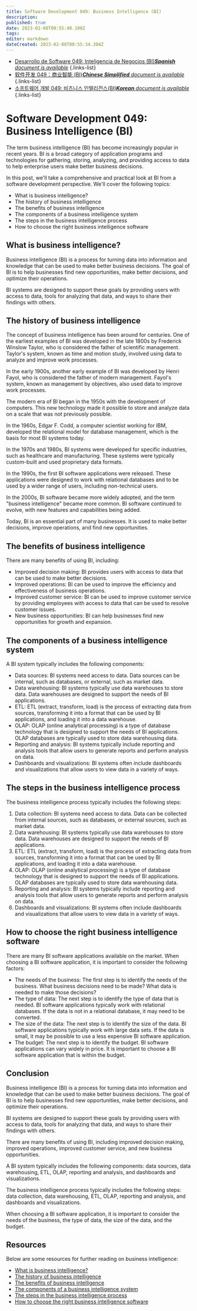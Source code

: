 ```yaml
---
title: Software Development 049: Business Intelligence (BI)
description: 
published: true
date: 2023-02-08T00:55:40.100Z
tags: 
editor: markdown
dateCreated: 2023-02-08T00:55:34.304Z
---
```


- [Desarrollo de Software 049: Inteligencia de Negocios (BI)***Spanish** document is available*](/es/Knowledge-base/Software-Development/Learning/software-development-049-business-intelligence-bi)
{.links-list}
- [软件开发 049：商业智能 (BI)***Chinese Simplified** document is available*](/zh/Knowledge-base/Software-Development/Learning/software-development-049-business-intelligence-bi)
{.links-list}
- [소프트웨어 개발 049: 비즈니스 인텔리전스(BI)***Korean** document is available*](/ko/Knowledge-base/Software-Development/Learning/software-development-049-business-intelligence-bi)
{.links-list}


# Software Development 049: Business Intelligence (BI)

The term business intelligence (BI) has become increasingly popular in recent years. BI is a broad category of application programs and technologies for gathering, storing, analyzing, and providing access to data to help enterprise users make better business decisions.

In this post, we'll take a comprehensive and practical look at BI from a software development perspective. We'll cover the following topics:

- What is business intelligence?
- The history of business intelligence
- The benefits of business intelligence
- The components of a business intelligence system
- The steps in the business intelligence process
- How to choose the right business intelligence software

## What is business intelligence?

Business intelligence (BI) is a process for turning data into information and knowledge that can be used to make better business decisions. The goal of BI is to help businesses find new opportunities, make better decisions, and optimize their operations.

BI systems are designed to support these goals by providing users with access to data, tools for analyzing that data, and ways to share their findings with others.

## The history of business intelligence

The concept of business intelligence has been around for centuries. One of the earliest examples of BI was developed in the late 1800s by Frederick Winslow Taylor, who is considered the father of scientific management. Taylor's system, known as time and motion study, involved using data to analyze and improve work processes.

In the early 1900s, another early example of BI was developed by Henri Fayol, who is considered the father of modern management. Fayol's system, known as management by objectives, also used data to improve work processes.

The modern era of BI began in the 1950s with the development of computers. This new technology made it possible to store and analyze data on a scale that was not previously possible.

In the 1960s, Edgar F. Codd, a computer scientist working for IBM, developed the relational model for database management, which is the basis for most BI systems today.

In the 1970s and 1980s, BI systems were developed for specific industries, such as healthcare and manufacturing. These systems were typically custom-built and used proprietary data formats.

In the 1990s, the first BI software applications were released. These applications were designed to work with relational databases and to be used by a wider range of users, including non-technical users.

In the 2000s, BI software became more widely adopted, and the term "business intelligence" became more common. BI software continued to evolve, with new features and capabilities being added.

Today, BI is an essential part of many businesses. It is used to make better decisions, improve operations, and find new opportunities.

## The benefits of business intelligence

There are many benefits of using BI, including:

- Improved decision making: BI provides users with access to data that can be used to make better decisions.
- Improved operations: BI can be used to improve the efficiency and effectiveness of business operations.
- Improved customer service: BI can be used to improve customer service by providing employees with access to data that can be used to resolve customer issues.
- New business opportunities: BI can help businesses find new opportunities for growth and expansion.

## The components of a business intelligence system

A BI system typically includes the following components:

- Data sources: BI systems need access to data. Data sources can be internal, such as databases, or external, such as market data.
- Data warehousing: BI systems typically use data warehouses to store data. Data warehouses are designed to support the needs of BI applications.
- ETL: ETL (extract, transform, load) is the process of extracting data from sources, transforming it into a format that can be used by BI applications, and loading it into a data warehouse.
- OLAP: OLAP (online analytical processing) is a type of database technology that is designed to support the needs of BI applications. OLAP databases are typically used to store data warehousing data.
- Reporting and analysis: BI systems typically include reporting and analysis tools that allow users to generate reports and perform analysis on data.
- Dashboards and visualizations: BI systems often include dashboards and visualizations that allow users to view data in a variety of ways.

## The steps in the business intelligence process

The business intelligence process typically includes the following steps:

1. Data collection: BI systems need access to data. Data can be collected from internal sources, such as databases, or external sources, such as market data.
2. Data warehousing: BI systems typically use data warehouses to store data. Data warehouses are designed to support the needs of BI applications.
3. ETL: ETL (extract, transform, load) is the process of extracting data from sources, transforming it into a format that can be used by BI applications, and loading it into a data warehouse.
4. OLAP: OLAP (online analytical processing) is a type of database technology that is designed to support the needs of BI applications. OLAP databases are typically used to store data warehousing data.
5. Reporting and analysis: BI systems typically include reporting and analysis tools that allow users to generate reports and perform analysis on data.
6. Dashboards and visualizations: BI systems often include dashboards and visualizations that allow users to view data in a variety of ways.

## How to choose the right business intelligence software

There are many BI software applications available on the market. When choosing a BI software application, it is important to consider the following factors:

- The needs of the business: The first step is to identify the needs of the business. What business decisions need to be made? What data is needed to make those decisions?
- The type of data: The next step is to identify the type of data that is needed. BI software applications typically work with relational databases. If the data is not in a relational database, it may need to be converted.
- The size of the data: The next step is to identify the size of the data. BI software applications typically work with large data sets. If the data is small, it may be possible to use a less expensive BI software application.
- The budget: The next step is to identify the budget. BI software applications can vary widely in price. It is important to choose a BI software application that is within the budget.

## Conclusion

Business intelligence (BI) is a process for turning data into information and knowledge that can be used to make better business decisions. The goal of BI is to help businesses find new opportunities, make better decisions, and optimize their operations.

BI systems are designed to support these goals by providing users with access to data, tools for analyzing that data, and ways to share their findings with others.

There are many benefits of using BI, including improved decision making, improved operations, improved customer service, and new business opportunities.

A BI system typically includes the following components: data sources, data warehousing, ETL, OLAP, reporting and analysis, and dashboards and visualizations.

The business intelligence process typically includes the following steps: data collection, data warehousing, ETL, OLAP, reporting and analysis, and dashboards and visualizations.

When choosing a BI software application, it is important to consider the needs of the business, the type of data, the size of the data, and the budget.

## Resources

Below are some resources for further reading on business intelligence:

- [What is business intelligence?](https://www.sas.com/en_us/insights/analytics/what-is-business-intelligence.html)
- [The history of business intelligence](https://www.computerweekly.com/feature/The-history-of-business-intelligence)
- [The benefits of business intelligence](https://www.qlik.com/us/explore/benefits-of-business-intelligence)
- [The components of a business intelligence system](https://www.qlik.com/us/explore/components-of-a-business-intelligence-system)
- [The steps in the business intelligence process](https://www.qlik.com/us/explore/steps-in-the-business-intelligence-process)
- [How to choose the right business intelligence software](https://www.qlik.com/us/explore/how-to-choose-the-right-business-intelligence-software)